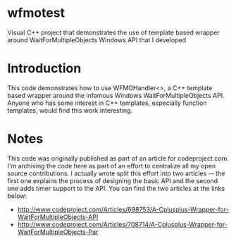 # wfmotest
Visual C++ project that demonstrates the use of template based wrapper around WaitForMultipleObjects Windows API that I developed

# Introduction
This code demonstrates how to use WFMOHandler<>, a C++ template based wrapper around the infamous Windows 
WaitForMultipleObjects API. Anyone who has some interest in C++ templates, especially function templates, would find this
work interesting.

# Notes
This code was originally published as part of an article for codeproject.com. I'm archiving the code here as part of an effort to centralize all my open source contributions. I actually wrote split this effort into two articles -- the first one
explains the process of designing the basic API and the second one adds timer support to the API. You can find the two articles
at the links below:
 - http://www.codeproject.com/Articles/698753/A-Cplusplus-Wrapper-for-WaitForMultipleObjects-API
 - http://www.codeproject.com/Articles/708714/A-Cplusplus-Wrapper-for-WaitForMultipleObjects-Par

